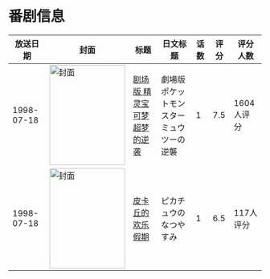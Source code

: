 # 番剧信息

|放送日期|封面|标题|日文标题|话数|评分|评分人数|
|---|---|---|---|---|---|---|
|1998-07-18|<img src="https://lain.bgm.tv/pic/cover/c/c8/86/3022_D8Pvc.jpg" alt="封面" style="width:150px;height:200px;object-fit:cover;">|[剧场版 精灵宝可梦 超梦的逆袭](https://bangumi.tv/subject/3022)|劇場版ポケットモンスター ミュウツーの逆襲|1|7.5|1604人评分|
|1998-07-18|<img src="https://lain.bgm.tv/pic/cover/c/b5/4d/27759_W1L06.jpg" alt="封面" style="width:150px;height:200px;object-fit:cover;">|[皮卡丘的欢乐假期](https://bangumi.tv/subject/27759)|ピカチュウのなつやすみ|1|6.5|117人评分|
